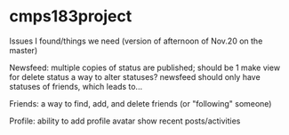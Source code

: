 cmps183project
==============
Issues I found/things we need (version of afternoon of Nov.20 on the master)

Newsfeed:
multiple copies of status are published; should be 1
make view for delete status
a way to alter statuses?
newsfeed should only have statuses of friends, which leads to...

Friends:
a way to find, add, and delete friends (or "following" someone)

Profile:
ability to add profile avatar
show recent posts/activities

